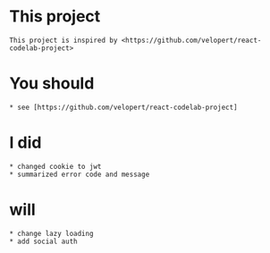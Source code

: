# This project
    This project is inspired by <https://github.com/velopert/react-codelab-project>

# You should
    * see [https://github.com/velopert/react-codelab-project]

# I did
    * changed cookie to jwt
    * summarized error code and message

# will
    * change lazy loading
    * add social auth
